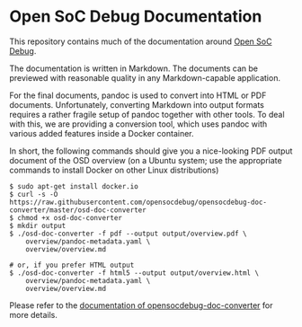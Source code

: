 # Open SoC Debug Documentation

This repository contains much of the documentation around
[Open SoC Debug](http://opensocdebug.org).

The documentation is written in Markdown. The documents can be previewed with reasonable quality in any Markdown-capable application.

For the final documents, pandoc is used to convert into HTML or PDF documents.
Unfortunately, converting Markdown into output formats requires a rather fragile setup of pandoc together with other tools. To deal with this, we are providing a conversion tool, which uses pandoc with various added features inside a Docker container.

In short, the following commands should give you a nice-looking PDF output document of the OSD overview (on a Ubuntu system; use the appropriate commands to install Docker on other Linux distributions)

~~~
$ sudo apt-get install docker.io
$ curl -s -O https://raw.githubusercontent.com/opensocdebug/opensocdebug-doc-converter/master/osd-doc-converter
$ chmod +x osd-doc-converter
$ mkdir output
$ ./osd-doc-converter -f pdf --output output/overview.pdf \
    overview/pandoc-metadata.yaml \
    overview/overview.md

# or, if you prefer HTML output
$ ./osd-doc-converter -f html5 --output output/overview.html \
    overview/pandoc-metadata.yaml \
    overview/overview.md
~~~

Please refer to the [documentation of opensocdebug-doc-converter](https://github.com/opensocdebug/opensocdebug-doc-converter/blob/master/README.md) for more details.
